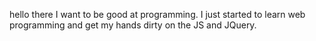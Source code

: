 hello there I want to be good at programming.
I just started to learn web programming and get my hands dirty on the JS and JQuery.

